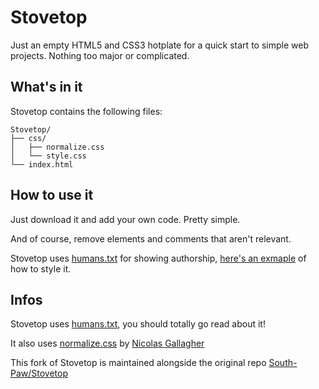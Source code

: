 Stovetop
========

Just an empty HTML5 and CSS3 hotplate for a quick start to simple web projects. Nothing too major or complicated.


## What's in it

Stovetop contains the following files:

```
Stovetop/
├── css/
│   ├── normalize.css
│   └── style.css
└── index.html
```


## How to use it

Just download it and add your own code. Pretty simple.

And of course, remove elements and comments that aren't relevant.

Stovetop uses [humans.txt](http://humanstxt.org/) for showing authorship, [here's an exmaple](http://humanstxt.org/Standard.html) of how to style it.


## Infos
Stovetop uses [humans.txt](http://humanstxt.org/), you should totally go read about it!

It also uses [normalize.css](https://github.com/necolas/normalize.css) by [Nicolas Gallagher](https://github.com/necolas)

This fork of Stovetop is maintained alongside the original repo [South-Paw/Stovetop](https://github.com/South-Paw/Stovetop)
